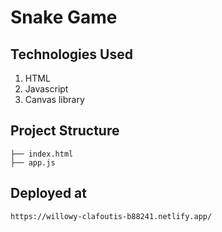 # Snake Game

## Technologies Used

1. HTML
2. Javascript
3. Canvas library

## Project Structure

```
├── index.html
├── app.js

```

## Deployed at

```
https://willowy-clafoutis-b88241.netlify.app/
```
